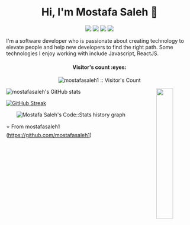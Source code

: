 <div>
<h1 align="center">Hi, I'm Mostafa Saleh 👋</h1>
<p align="center">
    <a href="https://www.facebook.com/saleh2011" target="_blank"><img
            src="https://img.shields.io/badge/facebook-%231FA1F1?style=flat&logo=facebook&logoColor=white" /></a>
    <a href="https://www.linkedin.com/in/mostafasaleh5" target="_blank"><img
            src="https://img.shields.io/badge/linkedin-%230177B5?style=flat&logo=linkedin&logoColor=white" /></a>
    <a href="https://www.instagram.com/mostafamsaleh" target="_blank"><img
            src="https://img.shields.io/badge/instagram-%23E4415F?style=flat&logo=instagram&logoColor=white" /></a>
    <a href="https://eng-mostafasaleh.blogspot.com" target="_blank"><img
            src="https://img.shields.io/badge/Website-%230177B5?style=flat&logo=website&logoColor=white" /></a>
</p>

<p width="50%">I'm a software developer who is passionate about creating technology to elevate people and help new
    developers to find
    the right path. Some technologies I enjoy working with include Javascript, ReactJS.</p>
<div align="center">
    <!-- Visitor Count -->
    <h4 align="center">Visitor's count :eyes:</h4>
    <p align="center"><img src="https://profile-counter.glitch.me/{mostafasaleh1}/count.svg"
            alt="mostafasaleh1 :: Visitor's Count" />
    </p>
    
   <img src="https://blogger.googleusercontent.com/img/b/R29vZ2xl/AVvXsEiEiF2z6L8BPvRr2x9Pdni2E279y1jrRf7JY0ltRcdOuqF5cbLYzlmiYmrvsgzkVYHZG0HkivfKxanmdcr2vgWgEwayG_uCJtsvFw_ApjdVfvf2pqWeGtGlAdNGNxUQJGDC5Nbmsz0iGCG5mVchbytiIo1zZruvDpqIK2_xdN1mK_MOL-hJ7edJ3jz91Q/s1600/1%20circle.png" align="right" width="30%"/>
 
<!--
<img align="right" src="https://github-readme-stats.vercel.app/api/top-langs/?username=mostafasaleh1&hide=css,hack&title_color=ffffff&text_color=c9cacc&icon_color=2bbc8a&bg_color=1d1f21" width="30%" />
</a>
-->
</div>
    
<!-- Statistics -->
<div align="center">
<div align="center">
<div align="left">
  
![mostafasaleh's GitHub stats](https://github-readme-stats.vercel.app/api?username=mostafasaleh1&show_icons=true&theme=radical&count_private=true)

</div>   
<div align="left">

[![GitHub Streak](https://github-readme-streak-stats.herokuapp.com?user=mostafasaleh1&theme=radical)](https://git.io/streak-stats)

</div>

 <img src='https://codestats-readme.wegfan.cn/history-graph/mostafasaleh2015?width=900&height=350&timezone=02:00&history_days=21&max_languages=9&grid_color=dddddd&text_color=dddddd&zeroline_color=ababab&bg_color=141321&language_colors=["fe428e","00ff00","0000ff","ffff00","ff0000","00ffff","800000","008000","000080","808000"]' alt="Mostafa Saleh's Code::Stats history graph" align="center" />

</div>
</div>
</div>

⭐️ From mostafasaleh1 (https://github.com/mostafasaleh1)

